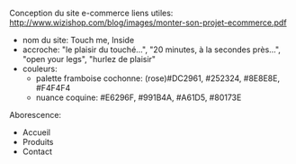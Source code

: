 Conception du site e-commerce
liens utiles: http://www.wizishop.com/blog/images/monter-son-projet-ecommerce.pdf

- nom du site: Touch me, Inside
- accroche: "le plaisir du touché...", "20 minutes, à la secondes près...", "open your legs", "hurlez de plaisir"
- couleurs:
  + palette framboise cochonne: (rose)#DC2961, #252324, #8E8E8E, #F4F4F4
  + nuance coquine: #E6296F, #991B4A, #A61D5, #80173E

Aborescence:
  + Accueil
  + Produits 
  + Contact
